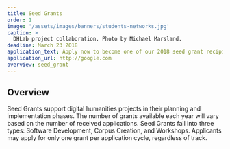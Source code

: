 ```yaml
---
title: Seed Grants
order: 1
image: '/assets/images/banners/students-networks.jpg'
caption: >
  DHLab project collaboration. Photo by Michael Marsland.
deadline: March 23 2018
application_text: Apply now to become one of our 2018 seed grant recipients.
application_url: http://google.com
overview: seed_grant
---
```


<h2 class='subheading'>Overview</h2>

Seed Grants support digital humanities projects in their planning and implementation phases. The number of grants available each year will vary based on the number of received applications. Seed Grants fall into three types: Software Development, Corpus Creation, and Workshops. Applicants may apply for only one grant per application cycle, regardless of track.